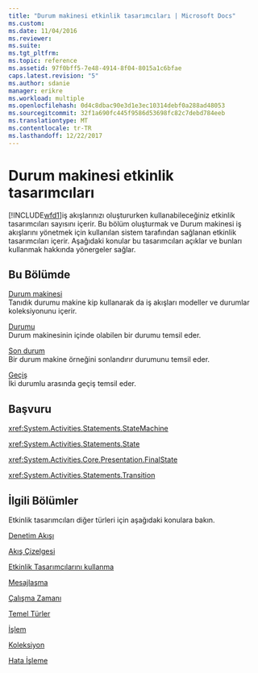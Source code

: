 ```yaml
---
title: "Durum makinesi etkinlik tasarımcıları | Microsoft Docs"
ms.custom: 
ms.date: 11/04/2016
ms.reviewer: 
ms.suite: 
ms.tgt_pltfrm: 
ms.topic: reference
ms.assetid: 97f0bff5-7e48-4914-8f04-8015a1c6bfae
caps.latest.revision: "5"
ms.author: sdanie
manager: erikre
ms.workload: multiple
ms.openlocfilehash: 0d4c8dbac90e3d1e3ec10314debf0a288ad48053
ms.sourcegitcommit: 32f1a690fc445f9586d53698fc82c7debd784eeb
ms.translationtype: MT
ms.contentlocale: tr-TR
ms.lasthandoff: 12/22/2017
---
```

# <a name="state-machine-activity-designers"></a>Durum makinesi etkinlik tasarımcıları
[!INCLUDE[wfd1](../workflow-designer/includes/wfd1_md.md)]iş akışlarınızı oluştururken kullanabileceğiniz etkinlik tasarımcıları sayısını içerir. Bu bölüm oluşturmak ve Durum makinesi iş akışlarını yönetmek için kullanılan sistem tarafından sağlanan etkinlik tasarımcıları içerir. Aşağıdaki konular bu tasarımcıları açıklar ve bunları kullanmak hakkında yönergeler sağlar.  
  
## <a name="in-this-section"></a>Bu Bölümde  
 [Durum makinesi](../workflow-designer/statemachine-activity-designer.md)  
 Tanıdık durumu makine kip kullanarak da iş akışları modeller ve durumlar koleksiyonunu içerir.  
  
 [Durumu](../workflow-designer/state-activity-designer.md)  
 Durum makinesinin içinde olabilen bir durumu temsil eder.  
  
 [Son durum](../workflow-designer/finalstate-activity-designer.md)  
 Bir durum makine örneğini sonlandırır durumunu temsil eder.  
  
 [Geçiş](../workflow-designer/transition-activity-designer.md)  
 İki durumlu arasında geçiş temsil eder.  
  
## <a name="reference"></a>Başvuru  
 <xref:System.Activities.Statements.StateMachine>  
  
 <xref:System.Activities.Statements.State>  
  
 <xref:System.Activities.Core.Presentation.FinalState>  
  
 <xref:System.Activities.Statements.Transition>  
  
## <a name="related-sections"></a>İlgili Bölümler  
 Etkinlik tasarımcıları diğer türleri için aşağıdaki konulara bakın.  
  
 [Denetim Akışı](../workflow-designer/control-flow-activity-designers.md)  
  
 [Akış Çizelgesi](../workflow-designer/flowchart-activity-designers.md)  
  
 [Etkinlik Tasarımcılarını kullanma](../workflow-designer/using-the-activity-designers.md)  
  
 [Mesajlaşma](../workflow-designer/messaging-activity-designers.md)  
  
 [Çalışma Zamanı](../workflow-designer/runtime-activity-designers.md)  
  
 [Temel Türler](../workflow-designer/primitives-activity-designers.md)  
  
 [İşlem](../workflow-designer/transaction-activity-designers.md)  
  
 [Koleksiyon](../workflow-designer/collection-activity-designers.md)  
  
 [Hata İşleme](../workflow-designer/error-handling-activity-designers.md)